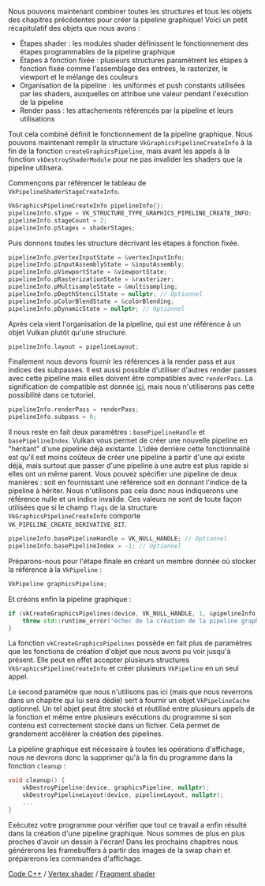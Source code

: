 Nous pouvons maintenant combiner toutes les structures et tous les objets des chapitres précédentes pour créer la 
pipeline graphique! Voici un petit récapitulatif des objets que nous avons :

* Étapes shader : les modules shader définissent le fonctionnement des étapes programmables de la pipeline graphique
* Étapes à fonction fixée : plusieurs structures paramètrent les étapes à fonction fixée comme l'assemblage des 
entrées, le rasterizer, le viewport et le mélange des couleurs
* Organisation de la pipeline : les uniformes et push constants utilisées par les shaders, auxquelles on attribue une
valeur pendant l'exécution de la pipeline
* Render pass : les attachements référencés par la pipeline et leurs utilisations

Tout cela combiné définit le fonctionnement de la pipeline graphique. Nous pouvons maintenant remplir la structure 
`VkGraphicsPipelineCreateInfo` à la fin de la fonction `createGraphicsPipeline`, mais avant les appels à la fonction 
`vkDestroyShaderModule` pour ne pas invalider les shaders que la pipeline utilisera.

Commençons par référencer le tableau de `VkPipelineShaderStageCreateInfo`.

```c++
VkGraphicsPipelineCreateInfo pipelineInfo{};
pipelineInfo.sType = VK_STRUCTURE_TYPE_GRAPHICS_PIPELINE_CREATE_INFO;
pipelineInfo.stageCount = 2;
pipelineInfo.pStages = shaderStages;
```

Puis donnons toutes les structure décrivant les étapes à fonction fixée.

```c++
pipelineInfo.pVertexInputState = &vertexInputInfo;
pipelineInfo.pInputAssemblyState = &inputAssembly;
pipelineInfo.pViewportState = &viewportState;
pipelineInfo.pRasterizationState = &rasterizer;
pipelineInfo.pMultisampleState = &multisampling;
pipelineInfo.pDepthStencilState = nullptr; // Optionnel
pipelineInfo.pColorBlendState = &colorBlending;
pipelineInfo.pDynamicState = nullptr; // Optionnel
```

Après cela vient l'organisation de la pipeline, qui est une référence à un objet Vulkan plutôt qu'une structure.

```c++
pipelineInfo.layout = pipelineLayout;
```

Finalement nous devons fournir les références à la render pass et aux indices des subpasses. Il est aussi possible
d'utiliser d'autres render passes avec cette pipeline mais elles doivent être compatibles avec `renderPass`. La 
signification de compatible est donnée
[ici](https://www.khronos.org/registry/vulkan/specs/1.3-extensions/html/chap8.html#renderpass-compatibility), mais nous 
n'utiliserons pas cette possibilité dans ce tutoriel.

```c++
pipelineInfo.renderPass = renderPass;
pipelineInfo.subpass = 0;
```

Il nous reste en fait deux paramètres : `basePipelineHandle` et `basePipelineIndex`. Vulkan vous permet de créer une 
nouvelle pipeline en "héritant" d'une pipeline déjà existante. L'idée derrière cette fonctionnalité est qu'il
est moins coûteux de créer une pipeline à partir d'une qui existe déjà, mais surtout que passer d'une pipeline à une
autre est plus rapide si elles ont un même parent. Vous pouvez spécifier une pipeline de deux manières : soit en 
fournissant une référence soit en donnant l'indice de la pipeline à hériter. Nous n'utilisons pas cela donc 
nous indiquerons une référence nulle et un indice invalide. Ces valeurs ne sont de toute façon utilisées que si le champ 
`flags` de la structure `VkGraphicsPipelineCreateInfo` comporte `VK_PIPELINE_CREATE_DERIVATIVE_BIT`.

```c++
pipelineInfo.basePipelineHandle = VK_NULL_HANDLE; // Optionnel
pipelineInfo.basePipelineIndex = -1; // Optionnel
```

Préparons-nous pour l'étape finale en créant un membre donnée où stocker la référence à la `VkPipeline` :

```c++
VkPipeline graphicsPipeline;
```

Et créons enfin la pipeline graphique :

```c++
if (vkCreateGraphicsPipelines(device, VK_NULL_HANDLE, 1, &pipelineInfo, nullptr, &graphicsPipeline) != VK_SUCCESS) {
    throw std::runtime_error("échec de la création de la pipeline graphique!");
}
```

La fonction `vkCreateGraphicsPipelines` possède en fait plus de paramètres que les fonctions de création d'objet que 
nous avons pu voir jusqu'à présent. Elle peut en effet accepter plusieurs structures `VkGraphicsPipelineCreateInfo` 
et créer plusieurs `VkPipeline` en un seul appel.

Le second paramètre que nous n'utilisons pas ici (mais que nous reverrons dans un chapitre qui lui sera dédié) sert à
fournir un objet `VkPipelineCache` optionnel. Un tel objet peut être stocké et réutilisé entre plusieurs appels de la
fonction et même entre plusieurs exécutions du programme si son contenu est correctement stocké dans un fichier. Cela
permet de grandement accélérer la création des pipelines.

La pipeline graphique est nécessaire à toutes les opérations d'affichage, nous ne devrons donc la supprimer qu'à la fin
du programme dans la fonction `cleanup` :

```c++
void cleanup() {
    vkDestroyPipeline(device, graphicsPipeline, nullptr);
    vkDestroyPipelineLayout(device, pipelineLayout, nullptr);
    ...
}
```

Exécutez votre programme pour vérifier que tout ce travail a enfin résulté dans la création d'une pipeline graphique.
Nous sommes de plus en plus proches d'avoir un dessin à l'écran! Dans les prochains chapitres nous générerons les 
framebuffers à partir des images de la swap chain et préparerons les commandes d'affichage.

[Code C++](/code/12_graphics_pipeline_complete.cpp) /
[Vertex shader](/code/09_shader_base.vert) /
[Fragment shader](/code/09_shader_base.frag)
